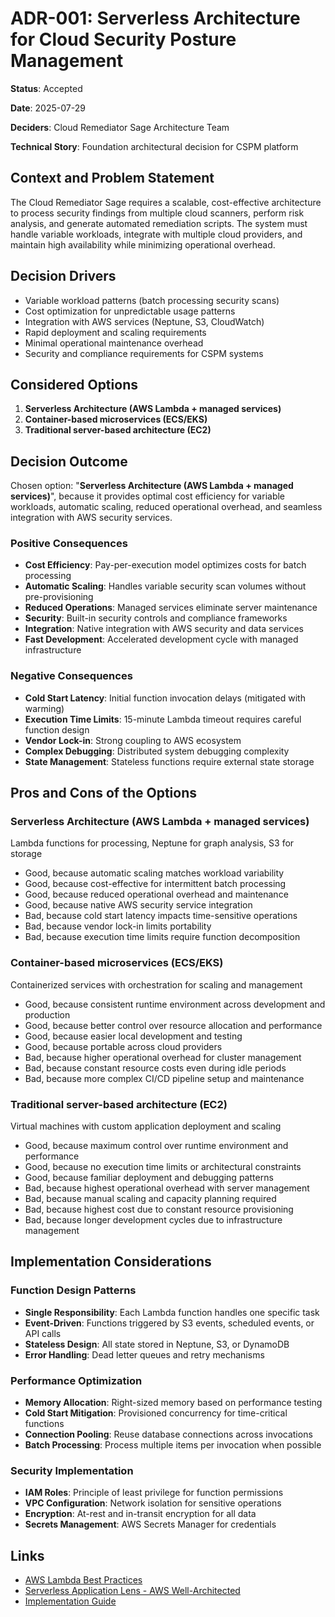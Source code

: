# ADR-001: Serverless Architecture for Cloud Security Posture Management

**Status**: Accepted

**Date**: 2025-07-29

**Deciders**: Cloud Remediator Sage Architecture Team

**Technical Story**: Foundation architectural decision for CSPM platform

## Context and Problem Statement

The Cloud Remediator Sage requires a scalable, cost-effective architecture to process security findings from multiple cloud scanners, perform risk analysis, and generate automated remediation scripts. The system must handle variable workloads, integrate with multiple cloud providers, and maintain high availability while minimizing operational overhead.

## Decision Drivers

* Variable workload patterns (batch processing security scans)
* Cost optimization for unpredictable usage patterns
* Integration with AWS services (Neptune, S3, CloudWatch)
* Rapid deployment and scaling requirements
* Minimal operational maintenance overhead
* Security and compliance requirements for CSPM systems

## Considered Options

1. **Serverless Architecture (AWS Lambda + managed services)**
2. **Container-based microservices (ECS/EKS)**
3. **Traditional server-based architecture (EC2)**

## Decision Outcome

Chosen option: "**Serverless Architecture (AWS Lambda + managed services)**", because it provides optimal cost efficiency for variable workloads, automatic scaling, reduced operational overhead, and seamless integration with AWS security services.

### Positive Consequences

* **Cost Efficiency**: Pay-per-execution model optimizes costs for batch processing
* **Automatic Scaling**: Handles variable security scan volumes without pre-provisioning
* **Reduced Operations**: Managed services eliminate server maintenance
* **Security**: Built-in security controls and compliance frameworks
* **Integration**: Native integration with AWS security and data services
* **Fast Development**: Accelerated development cycle with managed infrastructure

### Negative Consequences

* **Cold Start Latency**: Initial function invocation delays (mitigated with warming)
* **Execution Time Limits**: 15-minute Lambda timeout requires careful function design
* **Vendor Lock-in**: Strong coupling to AWS ecosystem
* **Complex Debugging**: Distributed system debugging complexity
* **State Management**: Stateless functions require external state storage

## Pros and Cons of the Options

### Serverless Architecture (AWS Lambda + managed services)

Lambda functions for processing, Neptune for graph analysis, S3 for storage

* Good, because automatic scaling matches workload variability
* Good, because cost-effective for intermittent batch processing
* Good, because reduced operational overhead and maintenance
* Good, because native AWS security service integration
* Bad, because cold start latency impacts time-sensitive operations
* Bad, because vendor lock-in limits portability
* Bad, because execution time limits require function decomposition

### Container-based microservices (ECS/EKS)

Containerized services with orchestration for scaling and management

* Good, because consistent runtime environment across development and production
* Good, because better control over resource allocation and performance
* Good, because easier local development and testing
* Good, because portable across cloud providers
* Bad, because higher operational overhead for cluster management
* Bad, because constant resource costs even during idle periods
* Bad, because more complex CI/CD pipeline setup and maintenance

### Traditional server-based architecture (EC2)

Virtual machines with custom application deployment and scaling

* Good, because maximum control over runtime environment and performance
* Good, because no execution time limits or architectural constraints
* Good, because familiar deployment and debugging patterns
* Bad, because highest operational overhead with server management
* Bad, because manual scaling and capacity planning required
* Bad, because highest cost due to constant resource provisioning
* Bad, because longer development cycles due to infrastructure management

## Implementation Considerations

### Function Design Patterns
- **Single Responsibility**: Each Lambda function handles one specific task
- **Event-Driven**: Functions triggered by S3 events, scheduled events, or API calls
- **Stateless Design**: All state stored in Neptune, S3, or DynamoDB
- **Error Handling**: Dead letter queues and retry mechanisms

### Performance Optimization
- **Memory Allocation**: Right-sized memory based on performance testing
- **Cold Start Mitigation**: Provisioned concurrency for time-critical functions
- **Connection Pooling**: Reuse database connections across invocations
- **Batch Processing**: Process multiple items per invocation when possible

### Security Implementation
- **IAM Roles**: Principle of least privilege for function permissions
- **VPC Configuration**: Network isolation for sensitive operations
- **Encryption**: At-rest and in-transit encryption for all data
- **Secrets Management**: AWS Secrets Manager for credentials

## Links

* [AWS Lambda Best Practices](https://docs.aws.amazon.com/lambda/latest/dg/best-practices.html)
* [Serverless Application Lens - AWS Well-Architected](https://docs.aws.amazon.com/wellarchitected/latest/serverless-applications-lens/welcome.html)
* [Implementation Guide](../architecture.md)